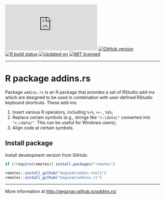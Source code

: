 
<!-- README.md is generated from README.Rmd. Please edit that file -->

<!-- badges: start -->

[![CRAN\_Status\_Badge](http://www.r-pkg.org/badges/version/addins.rs)](https://cran.r-project.org/package=addins.rs)
[![GitHub
version](https://img.shields.io/badge/GitHub-0.0.9-brightgreen.svg)](https://github.com/GegznaV/addins.rs)
[![R build
status](https://github.com/GegznaV/addins.rs/workflows/R-CMD-check/badge.svg)](https://github.com/GegznaV/addins.rs/actions)
[![Updated-on](https://img.shields.io/badge/Updated%20on-2020--08--12-yellowgreen.svg)](/commits/master)
[![MIT
licensed](https://img.shields.io/badge/license-MIT-blue.svg)](https://opensource.org/licenses/MIT)
<!-- badges: end -->

<!--

-->

-----

<!-- <img src="http://gegznav.github.io/addins.rs/logo.png" align="right" width="15%" height="15%"/>  -->

# R package **addins.rs**

Package `addins.rs` is an R package that provides a set of RStudio
add-ins which are designed to be used in combination with user-defined
RStudio keyboard shortcuts. These add-ins:

1.  Insert various R operators, including `%>%`, `<<-`, `%$%`;  
2.  Replace certain symbols (e.g., strings like `"c:\data\"` converted
    into `"c:/data/"`. This can be useful for Windows users);  
3.  Align code at certain symbols.

<!-- 
1) **format text in R Markdown documents**: 
    - **enclose** either selected text or selected rows with special symbols and text gets inerpreted in a special way when rendered with R Markdown (e.g., converts "bold" into "\*\*bold\*\*"
that is interpreted as "**bold**").
2) **insert** text (e.g., operators `%>%`, `<<-`, `%$%`) at the cursor position; 
3)  **replace** symbols in selected
pieces of text (e.g., convert backslashes to forward slashes which results 
in strings like `"c:\data\"` converted into `"c:/data/"`). 
-->

## Install package

<!-- Install released version from CRAN: -->

<!-- ```{r Install package from CRAN, eval=FALSE} -->

<!-- install.packages("addins.rs") -->

<!-- ``` -->

Install development version from GitHub:

``` r
if (!require(remotes)) install.packages("remotes")

remotes::install_github("GegznaV/addin.tools")
remotes::install_github("GegznaV/addins.rs")
```

<!-- Recommended workflow and a few examples -->

<!-- ----------------------------------------------------- -->

<!-- Get started online http://gegznav.github.io/addins.rs/articles/v1_workflow.html -->

<!-- And offline: -->

<!-- ```{r, eval=FALSE} -->

<!-- vignette("v1_workflow", package = "addins.rs") -->

<!-- ``` -->

<!-- browseVignettes("addins.rs") -->

-----

More information at <http://gegznav.github.io/addins.rs/>
